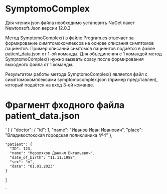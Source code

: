 # SymptomoComplex

Для чтения json файла необходимо установить NuGet пакет Newtonsoft.Json версии 12.0.3

Метод SymptomoComplex() в файле Program.cs отвечает за формирование симптомокомлексов на основе описания симптомов пациентов.
Пример описаний симтомов пациентов подаётся в файле patient_data.json от 1-ой команды. Для объединения с 1 командой метод SymptomoComplex() нужно вызвать сразу после формирования выходного файла от 1 команды.

Результатом работы метода SymptomoComplex() является файл с симптомокомплексами symptomocomplex.json (пример представлен), который подаётся на вход 3-ей команде.

# Фрагмент фходного файла patient_data.json
`
[
  {
    "doctor": {
      "id": 1,
      "name": "Иванов Иван Иванович",
      "place": "Владивостокская городская поликлиника №4"
    },

    "patient": {
      "ID": 123,
      "name": "Мерзляков Даниил Витальевич",
      "date_of_birth": "11.11.1988",
      "sex": "m",
      "data": "01.01.2023"
    }
 ]

`
